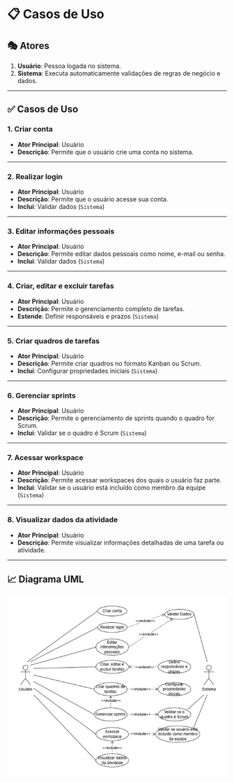 # 📋 Casos de Uso

## 🎭 Atores

1. **Usuário**: Pessoa logada no sistema.
2. **Sistema**: Executa automaticamente validações de regras de negócio e dados.

---

## ✅ Casos de Uso

### 1. Criar conta
- **Ator Principal**: Usuário  
- **Descrição**: Permite que o usuário crie uma conta no sistema.  

---

### 2. Realizar login
- **Ator Principal**: Usuário  
- **Descrição**: Permite que o usuário acesse sua conta.  
- **Inclui**: Validar dados (`Sistema`)

---

### 3. Editar informações pessoais
- **Ator Principal**: Usuário  
- **Descrição**: Permite editar dados pessoais como nome, e-mail ou senha.  
- **Inclui**: Validar dados (`Sistema`)

---

### 4. Criar, editar e excluir tarefas
- **Ator Principal**: Usuário  
- **Descrição**: Permite o gerenciamento completo de tarefas.  
- **Estende**: Definir responsáveis e prazos (`Sistema`)

---

### 5. Criar quadros de tarefas
- **Ator Principal**: Usuário  
- **Descrição**: Permite criar quadros no formato Kanban ou Scrum.  
- **Inclui**: Configurar propriedades iniciais (`Sistema`)

---

### 6. Gerenciar sprints
- **Ator Principal**: Usuário  
- **Descrição**: Permite o gerenciamento de sprints quando o quadro for Scrum.  
- **Inclui**: Validar se o quadro é Scrum (`Sistema`)

---

### 7. Acessar workspace
- **Ator Principal**: Usuário  
- **Descrição**: Permite acessar workspaces dos quais o usuário faz parte.  
- **Inclui**: Validar se o usuário está incluído como membro da equipe (`Sistema`)

---

### 8. Visualizar dados da atividade
- **Ator Principal**: Usuário  
- **Descrição**: Permite visualizar informações detalhadas de uma tarefa ou atividade.

---

## 📈 Diagrama UML

![Diagrama UML](assets/use-case/uml.png)
